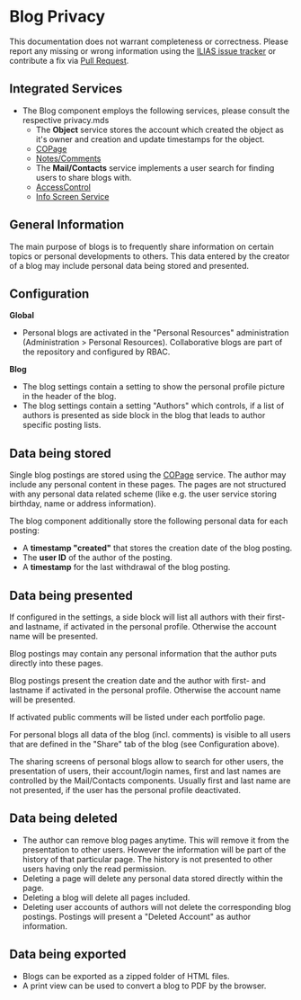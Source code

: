 # Blog Privacy

This documentation does not warrant completeness or correctness. Please report any
missing or wrong information using the [ILIAS issue tracker](https://mantis.ilias.de)
or contribute a fix via [Pull Request](../../docs/development/contributing.md#pull-request-to-the-repositories).

## Integrated Services

- The Blog component employs the following services, please consult the respective privacy.mds
    - The **Object** service stores the account which created the
      object as it's owner and creation and update timestamps for the
      object.
    - [COPage](../COPage/PRIVACY.md)
    - [Notes/Comments](../Notes/PRIVACY.md)
    - The **Mail/Contacts** service implements a user search for finding users to share blogs with.
    - [AccessControl](../AccessControl/PRIVACY.md)
    - [Info Screen Service](../InfoScreen/PRIVACY.md)

## General Information

The main purpose of blogs is to frequently share information on certain topics or personal developments to others. This data entered by the creator of a blog may include personal data being stored and presented.

## Configuration

**Global**

- Personal blogs are activated in the "Personal Resources" administration (Administration > Personal Resources). Collaborative blogs are part of the repository and configured by RBAC.

**Blog**

- The blog settings contain a setting to show the personal profile picture in the header of the blog.
- The blog settings contain a setting "Authors" which controls, if a list of authors is presented as side block in the blog that leads to author specific posting lists.

## Data being stored

Single blog postings are stored using the [COPage](../../Services/COPage/PRIVACY.md) service. The author may include any personal content in these pages. The pages are not structured with any personal data related scheme (like e.g. the user service storing birthday, name or address information).

The blog component additionally store the following personal data for each posting:
- A **timestamp "created"** that stores the creation date of the blog posting.
- The **user ID** of the author of the posting.
- A **timestamp** for the last withdrawal of the blog posting.

## Data being presented

If configured in the settings, a side block will list all authors with their first- and lastname, if activated in the personal profile. Otherwise the account name will be presented.

Blog postings may contain any personal information that the author puts directly into these pages.

Blog postings present the creation date and the author with first- and lastname if activated in the personal profile. Otherwise the account name will be presented.

If activated public comments will be listed under each portfolio page.

For personal blogs all data of the blog (incl. comments) is visible to all users that are defined in the "Share" tab of the blog (see Configuration above).

The sharing screens of personal blogs allow to search for other users, the presentation of users, their account/login names, first and last names are controlled by the Mail/Contacts components. Usually first and last name are not presented, if the user has the personal profile deactivated.

## Data being deleted

- The author can remove blog pages anytime. This will remove it from the presentation to other users. However the information will be part of the history of that particular page. The history is not presented to other users having only the read permission.
- Deleting a page will delete any personal data stored directly within the page.
- Deleting a blog will delete all pages included.
- Deleting user accounts of authors will not delete the corresponding blog postings. Postings will present a "Deleted Account" as author information.

## Data being exported

- Blogs can be exported as a zipped folder of HTML files.
- A print view can be used to convert a blog to PDF by the browser.
